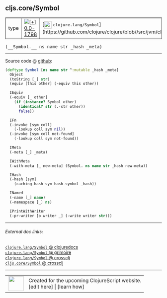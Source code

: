 ## cljs.core/Symbol



 <table border="1">
<tr>
<td>type</td>
<td><a href="https://github.com/cljsinfo/cljs-api-docs/tree/0.0-1798"><img valign="middle" alt="[+] 0.0-1798" title="Added in 0.0-1798" src="https://img.shields.io/badge/+-0.0--1798-lightgrey.svg"></a> </td>
<td>
[<img height="24px" valign="middle" src="http://i.imgur.com/1GjPKvB.png"> <samp>clojure.lang/Symbol</samp>](https://github.com/clojure/clojure/blob//src/jvm/clojure/lang/Symbol.java)
</td>
</tr>
</table>


 <samp>
(__Symbol.__ ns name str _hash _meta)<br>
</samp>

---







Source code @ [github](https://github.com/clojure/clojurescript/blob/r2843/src/cljs/cljs/core.cljs#L596-L628):

```clj
(deftype Symbol [ns name str ^:mutable _hash _meta]
  Object
  (toString [_] str)
  (equiv [this other] (-equiv this other))

  IEquiv
  (-equiv [_ other]
    (if (instance? Symbol other)
      (identical? str (.-str other))
      false))

  IFn
  (-invoke [sym coll]
    (-lookup coll sym nil))
  (-invoke [sym coll not-found]
    (-lookup coll sym not-found))

  IMeta
  (-meta [_] _meta)

  IWithMeta
  (-with-meta [_ new-meta] (Symbol. ns name str _hash new-meta))

  IHash
  (-hash [sym]
    (caching-hash sym hash-symbol _hash))

  INamed
  (-name [_] name)
  (-namespace [_] ns)

  IPrintWithWriter
  (-pr-writer [o writer _] (-write writer str)))
```

<!--
Repo - tag - source tree - lines:

 <pre>
clojurescript @ r2843
└── src
    └── cljs
        └── cljs
            └── <ins>[core.cljs:596-628](https://github.com/clojure/clojurescript/blob/r2843/src/cljs/cljs/core.cljs#L596-L628)</ins>
</pre>

-->

---



###### External doc links:

[`clojure.lang/Symbol` @ clojuredocs](http://clojuredocs.org/clojure.lang/Symbol)<br>
[`clojure.lang/Symbol` @ grimoire](http://conj.io/store/v1/org.clojure/clojure/1.7.0-beta3/clj/clojure.lang/Symbol/)<br>
[`clojure.lang/Symbol` @ crossclj](http://crossclj.info/fun/clojure.lang/Symbol.html)<br>
[`cljs.core/Symbol` @ crossclj](http://crossclj.info/fun/cljs.core.cljs/Symbol.html)<br>

---

 <table>
<tr><td>
<img valign="middle" align="right" width="48px" src="http://i.imgur.com/Hi20huC.png">
</td><td>
Created for the upcoming ClojureScript website.<br>
[edit here] | [learn how]
</td></tr></table>

[edit here]:https://github.com/cljsinfo/cljs-api-docs/blob/master/cljsdoc/cljs.core_Symbol.cljsdoc
[learn how]:https://github.com/cljsinfo/cljs-api-docs/wiki/cljsdoc-files

<!--

This information was too distracting to show to readers, but I'll leave it
commented here since it is helpful to:

- pretty-print the data used to generate this document
- and show how to retrieve that data



The API data for this symbol:

```clj
{:ns "cljs.core",
 :name "Symbol",
 :signature ["[ns name str _hash _meta]"],
 :history [["+" "0.0-1798"]],
 :type "type",
 :full-name-encode "cljs.core_Symbol",
 :source {:code "(deftype Symbol [ns name str ^:mutable _hash _meta]\n  Object\n  (toString [_] str)\n  (equiv [this other] (-equiv this other))\n\n  IEquiv\n  (-equiv [_ other]\n    (if (instance? Symbol other)\n      (identical? str (.-str other))\n      false))\n\n  IFn\n  (-invoke [sym coll]\n    (-lookup coll sym nil))\n  (-invoke [sym coll not-found]\n    (-lookup coll sym not-found))\n\n  IMeta\n  (-meta [_] _meta)\n\n  IWithMeta\n  (-with-meta [_ new-meta] (Symbol. ns name str _hash new-meta))\n\n  IHash\n  (-hash [sym]\n    (caching-hash sym hash-symbol _hash))\n\n  INamed\n  (-name [_] name)\n  (-namespace [_] ns)\n\n  IPrintWithWriter\n  (-pr-writer [o writer _] (-write writer str)))",
          :title "Source code",
          :repo "clojurescript",
          :tag "r2843",
          :filename "src/cljs/cljs/core.cljs",
          :lines [596 628]},
 :full-name "cljs.core/Symbol",
 :clj-symbol "clojure.lang/Symbol"}

```

Retrieve the API data for this symbol:

```clj
;; from Clojure REPL
(require '[clojure.edn :as edn])
(-> (slurp "https://raw.githubusercontent.com/cljsinfo/cljs-api-docs/catalog/cljs-api.edn")
    (edn/read-string)
    (get-in [:symbols "cljs.core/Symbol"]))
```

-->
